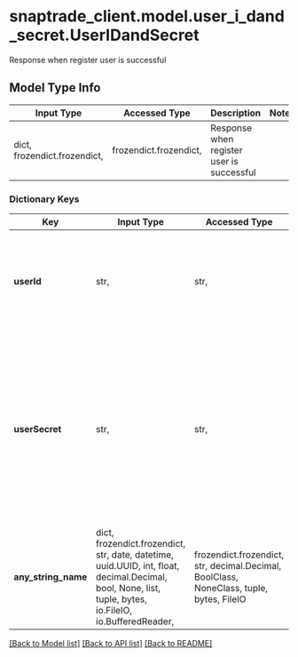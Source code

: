 # snaptrade_client.model.user_i_dand_secret.UserIDandSecret

Response when register user is successful

## Model Type Info
Input Type | Accessed Type | Description | Notes
------------ | ------------- | ------------- | -------------
dict, frozendict.frozendict,  | frozendict.frozendict,  | Response when register user is successful | 

### Dictionary Keys
Key | Input Type | Accessed Type | Description | Notes
------------ | ------------- | ------------- | ------------- | -------------
**userId** | str,  | str,  | SnapTrade User ID. Provided by SnapTrade Partner. Can be any string, as long as it&#x27;s unique to a user | [optional] 
**userSecret** | str,  | str,  | SnapTrade User Secret randomly generated by SnapTrade. This should be considered priviledged information and if compromised, you should delete and re-create this SnapTrade user. | [optional] 
**any_string_name** | dict, frozendict.frozendict, str, date, datetime, uuid.UUID, int, float, decimal.Decimal, bool, None, list, tuple, bytes, io.FileIO, io.BufferedReader,  | frozendict.frozendict, str, decimal.Decimal, BoolClass, NoneClass, tuple, bytes, FileIO | any string name can be used but the value must be the correct type | [optional]

[[Back to Model list]](../../README.md#documentation-for-models) [[Back to API list]](../../README.md#documentation-for-api-endpoints) [[Back to README]](../../README.md)

